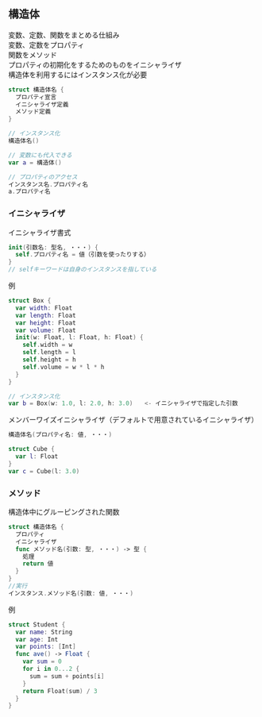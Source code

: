 ## 構造体
変数、定数、関数をまとめる仕組み<br>
変数、定数をプロパティ<br>
関数をメソッド<br>
プロパティの初期化をするためのものをイニシャライザ<br>
構造体を利用するにはインスタンス化が必要
``` swift
struct 構造体名 {
  プロパティ宣言
  イニシャライザ定義
  メソッド定義
}

// インスタンス化
構造体名()

// 変数にも代入できる
var a = 構造体()

// プロパティのアクセス
インスタンス名.プロパティ名
a.プロパティ名
```
### イニシャライザ
イニシャライザ書式
``` swift
init(引数名: 型名, ・・・) {
  self.プロパティ名 = 値（引数を使ったりする）
}
// selfキーワードは自身のインスタンスを指している
```
例
``` swift
struct Box {
  var width: Float
  var length: Float
  var height: Float
  var volume: Float
  init(w: Float, l: Float, h: Float) {
    self.width = w
    self.length = l
    self.height = h
    self.volume = w * l * h
  }
}

// インスタンス化 
var b = Box(w: 1.0, l: 2.0, h: 3.0)　　<- イニシャライザで指定した引数
```
メンバーワイズイニシャライザ（デフォルトで用意されているイニシャライザ）
``` swift
構造体名(プロパティ名: 値, ・・・)

struct Cube {
  var l: Float
}
var c = Cube(l: 3.0)
```

### メソッド
構造体中にグルーピングされた関数
``` swift
struct 構造体名 {
  プロパティ
  イニシャライザ
  func メソッド名(引数: 型, ・・・) -> 型 {
    処理
    return 値
  }
}
//実行
インスタンス.メソッド名(引数: 値, ・・・)
```
例
``` swift
struct Student {
  var name: String
  var age: Int
  var points: [Int]
  func ave() -> Float {
    var sum = 0
    for i in 0...2 {
      sum = sum + points[i]
    }
    return Float(sum) / 3
  }
}
```
